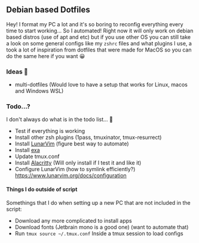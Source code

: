 ## Debian based Dotfiles

Hey! I format my PC a lot and it's so boring to reconfig everything every time to start working... So I automated! Right now it will only work on debian based distros (use of apt and etc) but if you use other OS you can still take a look on some general configs like my `zshrc` files and what plugins I use, a took a lot of inspiration from dotfiles that were made for MacOS so you can do the same here if you want 😀

### Ideas 🚀

- multi-dotfiles (Would love to have a setup that works for Linux, macos and Windows WSL)

### Todo...?

I don't always do what is in the todo list... 🥲

- Test if everything is working
- Install other zsh plugins (1pass, tmuxinator, tmux-resurrect)
- Install [LunarVim](https://www.lunarvim.org/docs/installation) (figure best way to automate)
- Install [exa](https://the.exa.website/#installation)
- Update tmux.conf
- Install [Alacritty](https://github.com/alacritty/alacritty) (Will only install if I test it and like it)
- Configure LunarVim (how to symlink efficiently?) https://www.lunarvim.org/docs/configuration

#### Things I do outside of script

Somethings that I do when setting up a new PC that are not included in the script:

- Download any more complicated to install apps
- Download fonts (Jetbrain mono is a good one) (want to automate that)
- Run `tmux source ~/.tmux.conf` Inside a tmux session to load configs
